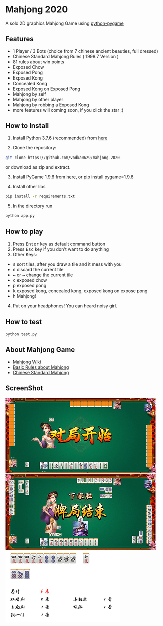 Mahjong 2020
===============
A solo 2D graphics Mahjong Game using [python-pygame][pygame]

Features
---------------------------
- 1 Player / 3 Bots (choice from 7 chinese ancient beauties, full dressed)
- Chinese Standard Mahjong Rules ( 1998.7 Version )
- 81 rules about win points
- Exposed Chow
- Exposed Pong
- Exposed Kong
- Concealed Kong
- Exposed Kong on Exposed Pong
- Mahjong by self
- Mahjong by other player
- Mahjong by robbing a Exposed Kong
- more features will coming soon, if you click the star ;)



How to Install 
---------------------------

1. Install Python 3.7.6 (recommended) from [here](https://www.python.org/download/releases/)

2. Clone the repository:
```bash
git clone https://github.com/vodka0629/mahjong-2020
```
or download as zip and extract.

3. Install PyGame 1.9.6
from [here](http://www.pygame.org/download.shtml),
or pip install pygame=1.9.6

4. Install other libs
```bash
pip install -r requirements.txt
```

5. In the directory run
```bash
python app.py
```

How to play
-------------
1. Press <kbd>Enter</kbd> key as default command button
2. Press <kbd>Esc</kbd> key if you don't want to do anything
3. Other Keys:
- <kbd>s</kbd> sort tiles, after you draw a tile and it mess with you
- <kbd>d</kbd> discard the current tile
- <kbd>&larr;</kbd> or <kbd>&rarr;</kbd> change the current tile
- <kbd>c</kbd> exposed chow
- <kbd>p</kbd> exposed pong
- <kbd>k</kbd> exposed kong, concealed kong, exposed kong on expose pong
- <kbd>h</kbd> Mahjong!
4. Put on your headphones! You can heard noisy girl.

How to test
-------------
```bash
python test.py
```

About Mahjong Game
-------------

- [Mahjong Wiki](https://en.wikipedia.org/wiki/Mahjong)
- [Basic Rules about Mahjong](https://corp.mahjongclub.com/basic-rules)
- [Chinese Standard Mahjong](https://baike.baidu.com/item/%E5%9B%BD%E6%A0%87%E9%BA%BB%E5%B0%86/1287558)


ScreenShot
----------

![Screen Shot 01](screenshot_01.png)
![Screen Shot 02](screenshot_02.png)
![Screen Shot 03](screenshot_03.png)

[pygame]: http://www.pygame.org
